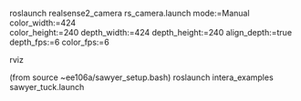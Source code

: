 roslaunch realsense2_camera rs_camera.launch mode:=Manual color_width:=424 \
color_height:=240 depth_width:=424 depth_height:=240 align_depth:=true \
depth_fps:=6 color_fps:=6

rviz

(from source ~ee106a/sawyer_setup.bash)
roslaunch intera_examples sawyer_tuck.launch

